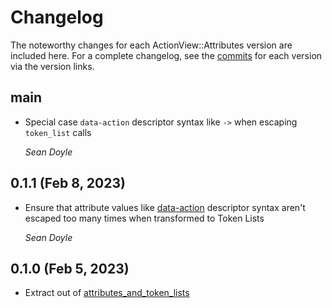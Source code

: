 # Changelog

The noteworthy changes for each ActionView::Attributes version are included
here. For a complete changelog, see the [commits][] for each version via the
version links.

[commits]: https://github.com/seanpdoyle/action_view-attributes

## main

*   Special case `data-action` descriptor syntax like `->` when escaping
    `token_list` calls

    *Sean Doyle*

## 0.1.1 (Feb 8, 2023)

*   Ensure that attribute values like [data-action](https://stimulus.hotwired.dev/reference/actions)
    descriptor syntax aren't escaped too many times when transformed to Token Lists

    *Sean Doyle*

## 0.1.0 (Feb 5, 2023)

*   Extract out of [attributes_and_token_lists](https://github.com/seanpdoyle/attributes_and_token_lists)
